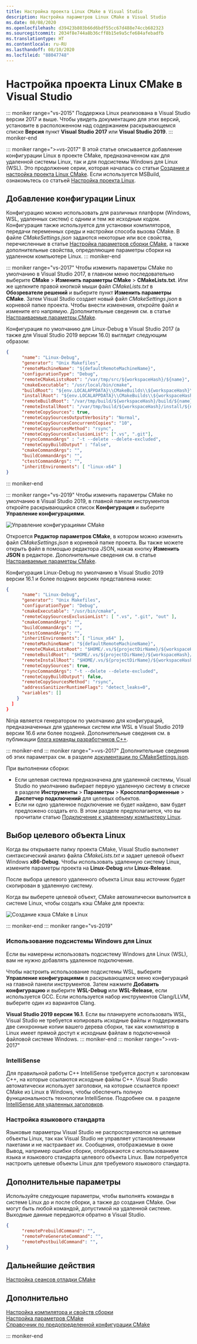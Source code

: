 ```yaml
---
title: Настройка проекта Linux CMake в Visual Studio
description: Настройка параметров Linux CMake в Visual Studio
ms.date: 08/08/2020
ms.openlocfilehash: d39423b803b66d6bdf55cc67d488e74ccb682323
ms.sourcegitcommit: 2034f8e744a8b36cff8b15e9a5cfe684afebadfb
ms.translationtype: HT
ms.contentlocale: ru-RU
ms.lasthandoff: 08/10/2020
ms.locfileid: "88047748"
---
```

# <a name="configure-a-linux-cmake-project-in-visual-studio"></a>Настройка проекта Linux CMake в Visual Studio

::: moniker range="vs-2015"
Поддержка Linux реализована в Visual Studio версии 2017 и выше. Чтобы увидеть документацию для этих версий, установите в расположенном над содержанием раскрывающемся списке **Версия** пункт **Visual Studio 2017** или **Visual Studio 2019**.
::: moniker-end

::: moniker range=">=vs-2017"
В этой статье описывается добавление конфигурации Linux в проекте CMake, предназначенном как для удаленной системы Linux, так и для подсистемы Windows для Linux (WSL). Это продолжение серии, которая началась со статьи [Создание и настройка проекта Linux CMake](cmake-linux-project.md). Если используется MSBuild, ознакомьтесь со статьей [Настройка проекта Linux](configure-a-linux-project.md).

## <a name="add-a-linux-configuration"></a>Добавление конфигурации Linux

Конфигурацию можно использовать для различных платформ (Windows, WSL, удаленных систем) с одним и тем же исходным кодом. Конфигурация также используется для установки компиляторов, передачи переменных среды и настройки способа вызова CMake. В файле *CMakeSettings.json* задаются некоторые или все свойства, перечисленные в статье [Настройка параметров сборки CMake](../build/customize-cmake-settings.md), а также дополнительные свойства, определяющие параметры сборки на удаленном компьютере Linux.
::: moniker-end

::: moniker range="vs-2017"
Чтобы изменить параметры CMake по умолчанию в Visual Studio 2017, в главном меню последовательно выберите **CMake** > **Изменить параметры CMake** > **CMakeLists.txt**. Или же щелкните правой кнопкой мыши файл *CMakeLists.txt* в **Обозревателе решений** и выберите пункт **Изменить параметры CMake**. Затем Visual Studio создает новый файл *CMakeSettings.json* в корневой папке проекта. Чтобы внести изменения, откройте файл и измените его напрямую. Дополнительные сведения см. в статье [Настраиваемые параметры CMake](../build/customize-cmake-settings.md).

Конфигурация по умолчанию для Linux-Debug в Visual Studio 2017 (а также для Visual Studio 2019 версии 16.0) выглядит следующим образом:

```json
{
      "name": "Linux-Debug",
      "generator": "Unix Makefiles",
      "remoteMachineName": "${defaultRemoteMachineName}",
      "configurationType": "Debug",
      "remoteCMakeListsRoot": "/var/tmp/src/${workspaceHash}/${name}",
      "cmakeExecutable": "/usr/local/bin/cmake",
      "buildRoot": "${env.LOCALAPPDATA}\\CMakeBuilds\\${workspaceHash}\\build\\${name}",
      "installRoot": "${env.LOCALAPPDATA}\\CMakeBuilds\\${workspaceHash}\\install\\${name}",
      "remoteBuildRoot": "/var/tmp/build/${workspaceHash}/build/${name}",
      "remoteInstallRoot": "/var/tmp/build/${workspaceHash}/install/${name}",
      "remoteCopySources": true,
      "remoteCopySourcesOutputVerbosity": "Normal",
      "remoteCopySourcesConcurrentCopies": "10",
      "remoteCopySourcesMethod": "rsync",
      "remoteCopySourcesExclusionList": [".vs", ".git"],
      "rsyncCommandArgs" : "-t --delete --delete-excluded",
      "remoteCopyBuildOutput" : "false",
      "cmakeCommandArgs": "",
      "buildCommandArgs": "",
      "ctestCommandArgs": "",
      "inheritEnvironments": [ "linux-x64" ]
}
```
::: moniker-end

::: moniker range="vs-2019"
Чтобы изменить параметры CMake по умолчанию в Visual Studio 2019, в главной панели инструментов откройте раскрывающийся список **Конфигурация** и выберите **Управление конфигурациями**.

![Управление конфигурациями CMake](../build/media/vs2019-cmake-manage-configurations.png "Раскрывающийся список конфигураций CMake")

Откроется **Редактор параметров CMake**, в котором можно изменить файл *CMakeSettings.json* в корневой папке проекта. Вы также можете открыть файл в помощью редактора JSON, нажав кнопку **Изменить JSON** в редакторе. Дополнительные сведения см. в статье [Настраиваемые параметры CMake](../build/customize-cmake-settings.md).

Конфигурация Linux-Debug по умолчанию в Visual Studio 2019 версии 16.1 и более поздних версиях представлена ниже:

```json
{
      "name": "Linux-Debug",
      "generator": "Unix Makefiles",
      "configurationType": "Debug",
      "cmakeExecutable": "/usr/bin/cmake",
      "remoteCopySourcesExclusionList": [ ".vs", ".git", "out" ],
      "cmakeCommandArgs": "",
      "buildCommandArgs": "",
      "ctestCommandArgs": "",
      "inheritEnvironments": [ "linux_x64" ],
      "remoteMachineName": "${defaultRemoteMachineName}",
      "remoteCMakeListsRoot": "$HOME/.vs/${projectDirName}/${workspaceHash}/src",
      "remoteBuildRoot": "$HOME/.vs/${projectDirName}/${workspaceHash}/out/build/${name}",
      "remoteInstallRoot": "$HOME/.vs/${projectDirName}/${workspaceHash}/out/install/${name}",
      "remoteCopySources": true,
      "rsyncCommandArgs": "-t --delete --delete-excluded",
      "remoteCopyBuildOutput": false,
      "remoteCopySourcesMethod": "rsync",
      "addressSanitizerRuntimeFlags": "detect_leaks=0",
      "variables": []
    }
  ]
}
```

Ninja является генератором по умолчанию для конфигураций, предназначенных для удаленных систем или WSL в Visual Studio 2019 версии 16.6 или более поздней. Дополнительные сведения см. в публикации [блога команды разработчиков C++](https://devblogs.microsoft.com/cppblog/linux-development-with-visual-studio-first-class-support-for-gdbserver-improved-build-times-with-ninja-and-updates-to-the-connection-manager/).

::: moniker-end
::: moniker range=">=vs-2017"
Дополнительные сведения об этих параметрах см. в разделе [документации по CMakeSettings.json](../build/cmakesettings-reference.md).

При выполнении сборки:
- Если целевая система предназначена для удаленной системы, Visual Studio по умолчанию выбирает первую удаленную систему в списке в разделе **Инструменты** > **Параметры** > **Кроссплатформенные** > **Диспетчер подключений** для целевых объектов.
- Если ни одно удаленное подключение не будет найдено, вам будет предложено создать его. В этом разделе предполагается, что вы прочитали статью [Подключение к удаленному компьютеру Linux](connect-to-your-remote-linux-computer.md).

## <a name="choose-a-linux-target"></a>Выбор целевого объекта Linux

Когда вы открываете папку проекта CMake, Visual Studio выполняет синтаксический анализ файла *CMakeLists.txt* и задает целевой объект Windows **x86-Debug**. Чтобы использовать удаленную систему Linux, измените параметры проекта на **Linux-Debug** или **Linux-Release**.

После выбора целевого удаленного объекта Linux ваш источник будет скопирован в удаленную систему.

Когда вы выберете целевой объект, CMake автоматически выполнится в системе Linux, чтобы создать кэш CMake для проекта:

![Создание кэша CMake в Linux](media/cmake-linux-1.png "Создание кэша CMake в Linux")

::: moniker-end
::: moniker range="vs-2019"

### <a name="target-windows-subsystem-for-linux"></a>Использование подсистемы Windows для Linux

Если вы намерены использовать подсистему Windows для Linux (WSL), вам не нужно добавлять удаленное подключение.

Чтобы настроить использование подсистемы WSL, выберите **Управление конфигурациями** в раскрывающемся меню конфигураций на главной панели инструментов. Затем нажмите **Добавить конфигурацию** и выберите **WSL-Debug** или **WSL-Release**, если используется GCC. Если используется набор инструментов Clang/LLVM, выберите один из вариантов Clang.

**Visual Studio 2019 версии 16.1**. Если вы планируете использовать WSL, Visual Studio не требуется копировать исходные файлы и поддерживать две синхронные копии вашего дерева сборки, так как компилятор в Linux имеет прямой доступ к исходным файлам в подключенной файловой системе Windows.
::: moniker-end
::: moniker range=">=vs-2017"

### <a name="intellisense"></a>IntelliSense

Для правильной работы C++ IntelliSense требуется доступ к заголовкам C++, на которые ссылаются исходные файлы C++. Visual Studio автоматически использует заголовки, на которые ссылается проект CMake из Linux в Windows, чтобы обеспечить полную функциональность технологии IntelliSense. Подробнее см. в разделе [IntelliSense для удаленных заголовков](configure-a-linux-project.md#remote_intellisense).

### <a name="locale-setting"></a>Настройка языкового стандарта

Языковые параметры Visual Studio не распространяются на целевые объекты Linux, так как Visual Studio не управляет установленными пакетами и не настраивает их. Сообщения, отображаемые в окне Вывод, например ошибки сборки, отображаются с использованием языка и языкового стандарта целевого объекта Linux. Вам потребуется настроить целевые объекты Linux для требуемого языкового стандарта.

## <a name="additional-settings"></a>Дополнительные параметры

Используйте следующие параметры, чтобы выполнять команды в системе Linux до и после сборки, а также до создания CMake. Они могут быть любой командой, допустимой на удаленной системе. Выходные данные передаются обратно в Visual Studio.

```json
{
      "remotePrebuildCommand": "",
      "remotePreGenerateCommand": "",
      "remotePostbuildCommand": "",
}
```

## <a name="next-steps"></a>Дальнейшие действия

[Настройка сеансов отладки CMake](../build/configure-cmake-debugging-sessions.md)

## <a name="see-also"></a>Дополнительно

[Настройка компилятора и свойств сборки](../build/working-with-project-properties.md)<br/>
[Настройка параметров CMake](../build/customize-cmake-settings.md)<br/>
[Справочник по предопределенной конфигурации CMake](../build/cmake-predefined-configuration-reference.md)

::: moniker-end
